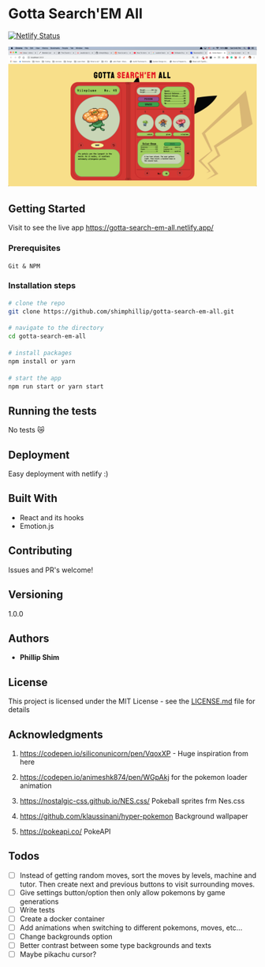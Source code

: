 # Gotta Search'EM All

[![Netlify Status](https://api.netlify.com/api/v1/badges/9db2adc2-c53f-4c74-b7b6-ed358dadd1f7/deploy-status)](https://app.netlify.com/sites/gotta-search-em-all/deploys)

![screenshot](./docs/screenshot.png)

## Getting Started

Visit to see the live app https://gotta-search-em-all.netlify.app/

### Prerequisites

`Git & NPM`

### Installation steps

```zsh
# clone the repo
git clone https://github.com/shimphillip/gotta-search-em-all.git

# navigate to the directory
cd gotta-search-em-all

# install packages
npm install or yarn

# start the app
npm run start or yarn start
```

## Running the tests

No tests 😿

## Deployment

Easy deployment with netlify :)

## Built With

- React and its hooks
- Emotion.js

## Contributing

Issues and PR's welcome!

## Versioning

1.0.0

## Authors

- **Phillip Shim**

## License

This project is licensed under the MIT License - see the [LICENSE.md](LICENSE.md) file for details

## Acknowledgments

1. https://codepen.io/siliconunicorn/pen/VqoxXP - Huge inspiration from here

2. https://codepen.io/animeshk874/pen/WGpAkj for the pokemon loader animation

3. https://nostalgic-css.github.io/NES.css/ Pokeball sprites frm Nes.css

4. https://github.com/klaussinani/hyper-pokemon Background wallpaper

5. https://pokeapi.co/ PokeAPI

## Todos

- [ ] Instead of getting random moves, sort the moves by levels, machine and tutor. Then create next and previous buttons to visit surrounding moves.
- [ ] Give settings button/option then only allow pokemons by game generations
- [ ] Write tests
- [ ] Create a docker container
- [ ] Add animations when switching to different pokemons, moves, etc...
- [ ] Change backgrounds option
- [ ] Better contrast between some type backgrounds and texts
- [ ] Maybe pikachu cursor?
